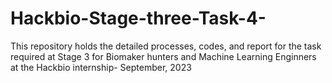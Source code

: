# Hackbio-Stage-three-Task-4-
This repository holds the detailed processes, codes, and report for the task required at Stage 3 for Biomaker hunters and Machine Learning Enginners at the Hackbio internship- September, 2023

